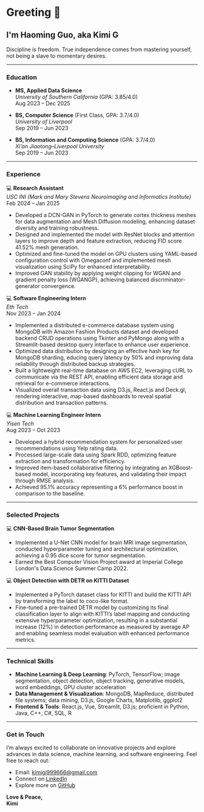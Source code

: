 # Greeting 👋

## I'm Haoming Guo, aka Kimi G

Discipline is freedom. True independence comes from mastering yourself, not being a slave to momentary desires.

---

### Education

- **MS, Applied Data Science**  
  *University of Southern California* (GPA: 3.85/4.0)  
  Aug 2023 – Dec 2025

- **BS, Computer Science** (First Class, GPA: 3.7/4.0)  
  *University of Liverpool*  
  Sep 2019 – Jun 2023

- **BS, Information and Computing Science** (GPA: 3.7/4.0)  
  *Xi’an Jiaotong–Liverpool University*  
  Sep 2019 – Jun 2023

---

### Experience

💻 **Research Assistant**  
*USC INI (Mark and Mary Stevens Neuroimaging and Informatics Institute)*  
Feb 2024 – Jan 2025  
- Developed a DCN-GAN in PyTorch to generate cortex thickness meshes for data augmentation and Mesh Diffusion modeling, enhancing dataset diversity and training robustness.
- Designed and implemented the model with ResNet blocks and attention layers to improve depth and feature extraction, reducing FID score 41.52% mesh generation.
- Optimized and fine-tuned the model on GPU clusters using YAML-based configuration control with Omegaconf and implemented mesh visualization using SciPy for enhanced interpretability.
- Improved GAN stability by applying weight clipping for WGAN and gradient penalty loss (WGANGP), achieving balanced discriminator-generator convergence.

💻 **Software Engineering Intern**  
*Eth Tech*  
Nov 2023 – Jan 2024  
- Implemented a distributed e-commerce database system using MongoDB with Amazon Fashion Products dataset and developed backend CRUD operations using Tkinter and PyMongo along with a Streamlit-based desktop query interface to enhance user experience.
- Optimized data distribution by designing an effective hash key for MongoDB sharding, educing query latency by 50% and improving data reliability through distributed backup strategies.
- Built a lightweight real-time database on AWS EC2, leveraging cURL to communicate via the REST API, enabling efficient data storage and retrieval for e-commerce interactions.
- Visualized overall transaction data using D3.js, React.js and Deck.gl, rendering interactive, map-based dashboards to reveal spatial distribution and transaction patterns.

💻 **Machine Learning Engineer Intern**  
*Yisen Tech*  
Aug 2023 – Oct 2023  
- Developed a hybrid recommendation system for personalized user recommendations using Yelp rating data.
- Processed large-scale data using Spark RDD, optimizing feature extraction and transformation for efficiency.
- Improved item-based collaborative filtering by integrating an XGBoost-based model, incorporating key features, and validating their impact through RMSE analysis.
- Achieved 95.1% accuracy representing a 6% performance boost in comparison to the baseline.

---

### Selected Projects

💻 **CNN-Based Brain Tumor Segmentation**  
- Implemented a U-Net CNN model for brain MRI image segmentation, conducted hyperparameter tuning and architectural optimization, achieving a 0.95 dice score for tumor segmentation.
- Earned the Best Computer Vision Project award at Imperial College London's Data Science Summer Camp 2022.

💻 **Object Detection with DETR on KITTI Dataset**  
- Implemented a PyTorch dataset class for KITTI and build the KITTI API by transforming the label to coco-like format.
- Fine-tuned a pre-trained DETR model by customizing its final classification layer to align with KITTI’s label mapping and conducting extensive hyperparameter optimization, resulting in a substantial increase (12%) in detection performance as measured by average AP and enabling seamless model evaluation with enhanced performance metrics.

---

### Technical Skills

- **Machine Learning & Deep Learning**: PyTorch, TensorFlow; image segmentation, object detection, object tracking, generative models, word embeddings, GPU cluster acceleration  
- **Data Management & Visualization**: MongoDB, MapReduce, distributed file systems; data mining, D3.js, Google Charts, Matplotlib, ggplot2  
- **Frontend & Tools**: React.js, Vue, Streamlit, D3.js; proficient in Python, Java, C++, C#, SQL, R

---

### Get in Touch

I’m always excited to collaborate on innovative projects and explore advances in data science, machine learning, and software engineering. Feel free to reach out:

- Email: [kimigj999666@gmail.com](mailto:kimigj999666@gmail.com)
- Connect on [LinkedIn](https://www.linkedin.com/in/kimi-haoming/)
- Explore more on [GitHub](https://github.com/Kym1ng)

**Love & Peace,  
Kimi**
